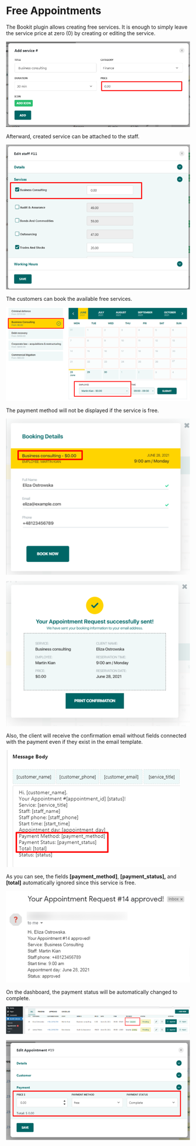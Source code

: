 # Free Appointments

The Bookit plugin allows creating free services. It is enough to simply leave the service price at zero (0) by creating or editing the service.

![](<../.gitbook/assets/image (6).png>)

Afterward, created service can be attached to the staff.

![](<../.gitbook/assets/image (207).png>)

The customers can book the available free services.

![](<../.gitbook/assets/image (192).png>)

The payment method will not be displayed if the service is free.

![](<../.gitbook/assets/image (63).png>)

![](<../.gitbook/assets/image (156).png>)

Also, the client will receive the confirmation email without fields connected with the payment even if they exist in the email template.

![](<../.gitbook/assets/image (94).png>)

&#x20;As you can see, the fields **\[payment\_method]**,  **\[payment\_status],** and **\[total]** automatically ignored since this service is free.

![](<../.gitbook/assets/image (78).png>)

On the dashboard, the payment status will be automatically changed to complete.

![](<../.gitbook/assets/image (72).png>)

![](<../.gitbook/assets/image (168).png>)
